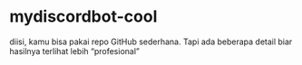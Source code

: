 # mydiscordbot-cool
diisi, kamu bisa pakai repo GitHub sederhana. Tapi ada beberapa detail biar hasilnya terlihat lebih “profesional”
